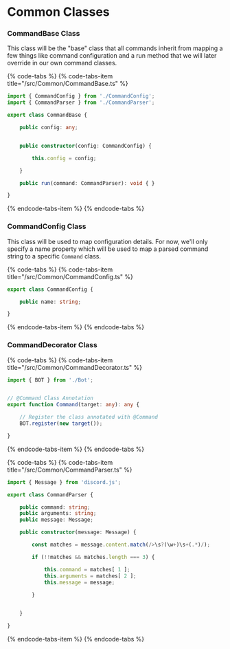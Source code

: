 # Common Classes

### CommandBase Class

This class will be the "base" class that all commands inherit from mapping a few things like command configuration and a run method that we will later override in our own command classes.

{% code-tabs %}
{% code-tabs-item title="/src/Common/CommandBase.ts" %}
```typescript
import { CommandConfig } from './CommandConfig';
import { CommandParser } from './CommandParser';

export class CommandBase {

    public config: any;


    public constructor(config: CommandConfig) {

        this.config = config;

    }

    public run(command: CommandParser): void { }

}
```
{% endcode-tabs-item %}
{% endcode-tabs %}

### CommandConfig Class

This class will be used to map configuration details. For now, we'll only specify a name property which will be used to map a parsed command string to a specific `Command` class.

{% code-tabs %}
{% code-tabs-item title="/src/Common/CommandConfig.ts" %}
```typescript
export class CommandConfig {

    public name: string;

}
```
{% endcode-tabs-item %}
{% endcode-tabs %}

### CommandDecorator Class

{% code-tabs %}
{% code-tabs-item title="/src/Common/CommandDecorator.ts" %}
```typescript
import { BOT } from './Bot';


// @Command Class Annotation
export function Command(target: any): any {

    // Register the class annotated with @Command
    BOT.register(new target());

}
```
{% endcode-tabs-item %}
{% endcode-tabs %}

{% code-tabs %}
{% code-tabs-item title="/src/Common/CommandParser.ts" %}
```typescript
import { Message } from 'discord.js';

export class CommandParser {

    public command: string;
    public arguments: string;
    public message: Message;

    public constructor(message: Message) {

        const matches = message.content.match(/>\s?(\w+)\s+(.*)/);

        if (!!matches && matches.length === 3) {

            this.command = matches[ 1 ];
            this.arguments = matches[ 2 ];
            this.message = message;
            
        }


    }

}
```
{% endcode-tabs-item %}
{% endcode-tabs %}

